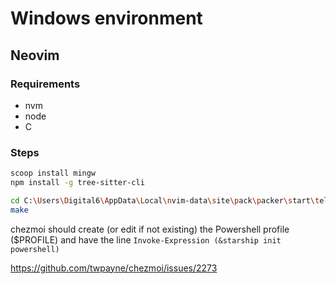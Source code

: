 # Windows environment

## Neovim

### Requirements

- nvm
- node
- C

### Steps

```bash
scoop install mingw
npm install -g tree-sitter-cli

cd C:\Users\Digital6\AppData\Local\nvim-data\site\pack\packer\start\telescope-fzf-native.nvim
make
```

chezmoi should create (or edit if not existing) the Powershell profile ($PROFILE) and have the line `Invoke-Expression (&starship init powershell)`

<https://github.com/twpayne/chezmoi/issues/2273>

